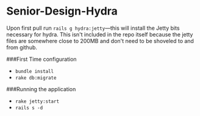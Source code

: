 Senior-Design-Hydra
===================
Upon first pull run `rails g hydra:jetty`—this will install the Jetty bits necessary for hydra. This isn't included in the repo itself because the jetty files are somewhere close to 200MB and don't need to be shoveled to and from github.

###First Time configuration
- `bundle install`
- `rake db:migrate`

###Running the application
- `rake jetty:start`
- `rails s -d`
